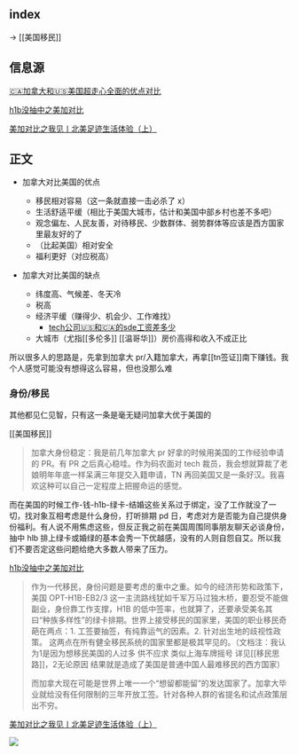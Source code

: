 
## index

-> [[美国移民]]

## 信息源

[🇨🇦加拿大和🇺🇸美国超走心全面的优点对比](http://xhslink.com/6hknPo)

[h1b没抽中之美加对比](http://xhslink.com/7KT8Qo)

[美加对比之我见丨北美足迹生活体验（上）](https://www.xiaohongshu.com/explore/64390ab30000000011012560)

## 正文

- 加拿大对比美国的优点
	- 移民相对容易（这一条就直接一击必杀了 x）
	- 生活舒适平缓（相比于美国大城市，估计和美国中部乡村也差不多吧）
	- 观念偏左、人民友善，对待移民、少数群体、弱势群体等应该是西方国家里最友好的了
	- （比起美国）相对安全
	- 福利更好（对应税高）

- 加拿大对比美国的缺点
	- 纬度高、气候差、冬天冷
	- 税高
	- 经济平缓（赚得少、机会少、工作难找）
		- [tech公司🇺🇸和🇨🇦的sde工资差多少](http://xhslink.com/NSjO0s)
	- 大城市（尤指[[多伦多]] [[温哥华]]）房价高得和收入不成正比

所以很多人的思路是，先拿到加拿大 pr/入籍加拿大，再拿[[tn签证]]南下赚钱。我个人感觉可能没有想得这么容易，但也没那么难

### 身份/移民

其他都见仁见智，只有这一条是毫无疑问加拿大优于美国的

[[美国移民]]

> 加拿大身份稳定：我是前几年加拿大 pr 好拿的时候用美国的工作经验申请的 PR。有 PR 之后真心稳哇。作为码农面对 tech 裁员，我会想就算裁了老娘明年年底一样呆满三年提交入籍申请，TN 再回美国又是一条好汉。我喜欢这种可以自己一定程度上把握命运的感觉。
> 
而在美国的时候工作-钱-h1b-绿卡-结婚这些关系过于绑定，没了工作就没了一切，找对象互相考虑是什么身份，打听排期 pd 日，考虑对方是否能为自己提供身份福利。有人说不用焦虑这些，但反正我之前在美国周围同事朋友聊天必谈身份，抽中 hlb 排上绿卡或婚绿的基本会秀一下优越感，没有的人则自怨自艾。所以我们不要否定这些问题给绝大多数人带来了压力。
>
[h1b没抽中之美加对比](http://xhslink.com/7KT8Qo)

> 作为一代移民，身份问题是要考虑的重中之重。如今的经济形势和政策下，美国 OPT-H1B-EB2/3 这一主流路线犹如千军万马过独木桥，要忍受不能做副业，身份靠工作支撑，H1B 的低中签率，也就算了，还要承受美名其曰“种族多样性”的绿卡排期。世界上接受移民的国家里，美国的职业移民奇葩在两点：1. 工签要抽签，有纯靠运气的因素。2. 针对出生地的歧视性政策。 这两点在所有健全移民系统的国家里都是极其罕见的。（文档注：我认为1是因为想移民美国的人过多 供不应求 类似上海车牌摇号 详见[[移民思路]]，2无论原因 结果就是造成了美国是普通中国人最难移民的西方国家）
>
> 而加拿大现在可能是世界上唯一一个“想留都能留”的发达国家了。加拿大毕业就给没有任何限制的三年开放工签。针对各种人群的省提名和试点政策层出不穷。
> 
[美加对比之我见丨北美足迹生活体验（上）](https://www.xiaohongshu.com/explore/64390ab30000000011012560)

![](https://picture-guan.oss-cn-hangzhou.aliyuncs.com/20230501sdfsad.webp)